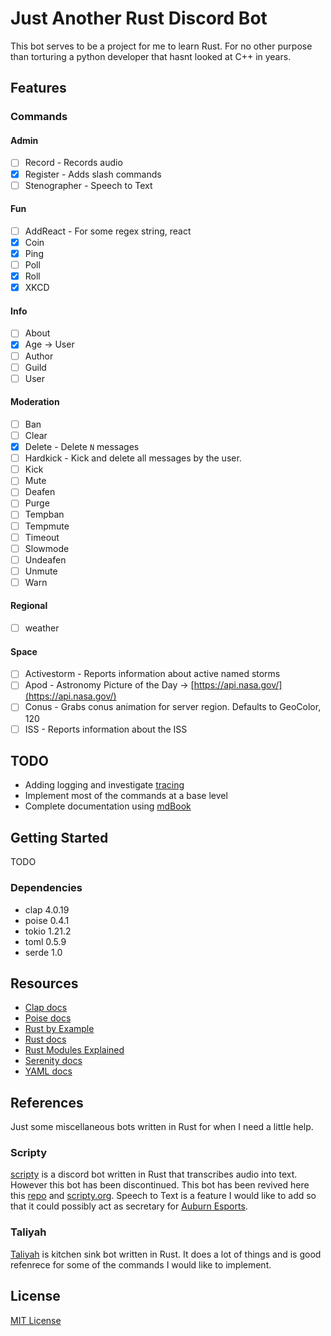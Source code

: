 # Just Another Rust Discord Bot
This bot serves to be a project for me to learn Rust. For no other purpose than torturing a python developer that hasnt looked at C++ in years.

## Features
### Commands
#### Admin
- [ ] Record - Records audio
- [x] Register - Adds slash commands
- [ ] Stenographer - Speech to Text
#### Fun
- [ ] AddReact - For some regex string, react
- [x] Coin
- [x] Ping
- [ ] Poll
- [x] Roll
- [x] XKCD
#### Info
- [ ] About 
- [x] Age -> User
- [ ] Author
- [ ] Guild
- [ ] User
#### Moderation
- [ ] Ban
- [ ] Clear
- [x] Delete - Delete `N` messages
- [ ] Hardkick - Kick and delete all messages by the user.
- [ ] Kick
- [ ] Mute
- [ ] Deafen
- [ ] Purge
- [ ] Tempban
- [ ] Tempmute
- [ ] Timeout
- [ ] Slowmode
- [ ] Undeafen
- [ ] Unmute
- [ ] Warn
#### Regional
- [ ] weather
#### Space
- [ ] Activestorm - Reports information about active named storms
- [ ] Apod - Astronomy Picture of the Day -> [https://api.nasa.gov/](https://api.nasa.gov/)
- [ ] Conus - Grabs conus animation for server region. Defaults to GeoColor, 120
- [ ] ISS - Reports information about the ISS

## TODO
- Adding logging and investigate [tracing](https://docs.rs/tracing/latest/tracing/index.html)
- Implement most of the commands at a base level
- Complete documentation using [mdBook](https://github.com/rust-lang/mdBook)

## Getting Started
TODO

### Dependencies
- clap 4.0.19
- poise 0.4.1
- tokio 1.21.2
- toml 0.5.9
- serde 1.0

## Resources
- [Clap docs](https://docs.rs/clap/4.0.19/clap/)
- [Poise docs](https://docs.rs/poise/0.4.1/poise/index.html)
- [Rust by Example](https://doc.rust-lang.org/rust-by-example/index.html)
- [Rust docs](https://doc.rust-lang.org/book/)
- [Rust Modules Explained](https://www.sheshbabu.com/posts/rust-module-system/)
- [Serenity docs](https://docs.rs/serenity/0.11.5/serenity/index.html)
- [YAML docs](https://yaml.org/spec/1.2.2/)

## References
Just some miscellaneous bots written in Rust for when I need a little help.

### Scripty
[scripty](https://github.com/tazz4843/scripty) is a discord bot written in Rust that transcribes audio into text. However this bot has been discontinued. This bot has been revived here this [repo](https://github.com/scripty-bot/scripty) and [scripty.org](https://scripty.org). Speech to Text is a feature I would like to add so that it could possibly act as secretary for [Auburn Esports](https://aub.ie/esports).

### Taliyah
[Taliyah](https://github.com/evelynmarie/Taliyah) is kitchen sink bot written in Rust. It does a lot of things and is good refenrece for some of the commands I would like to implement.

## License
[MIT License](license.md)
